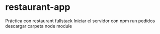 ﻿# restaurant-app
Práctica con restaurant fullstack
Iniciar el servidor con npm run pedidos
descargar carpeta node module 
